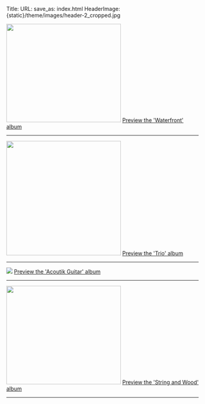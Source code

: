 Title:
URL:
save_as: index.html
HeaderImage:  {static}/theme/images/header-2_cropped.jpg

<a href= "http://waterfront.johnclarkemusic.com/" target="_blank"  title="Preview Album"> <img class="figure-img img-fluid rounded img-thumbnail" width="300" height="258" src="{static}/images/waterfrontCover600x600.jpg"></a> <a href= "http://waterfront.johnclarkemusic.com/" target="_blank"  title="Preview Album">Preview the 'Waterfront' album </a> <hr>


<a href= "http://trio.johnclarkemusic.com/" target="_blank"  title="Preview Album"> <img class="figure-img img-fluid rounded img-thumbnail" width="300"  src="{static}/images/trio_cover.png"></a> <a href= "http://trio.johnclarkemusic.com/" target="_blank"  title="Preview Album">Preview the 'Trio' album </a><hr>


<a href= "http://acoustik_guitar.johnclarkemusic.com/" target="_blank"  title="Preview Album"> <img class="figure-img img-fluid rounded img-thumbnail" src="{static}/images/Acoustik-Guitar-2006-album-cover-300x258.jpg"></a> <a href= "http://acoustik_guitar.johnclarkemusic.com/" target="_blank"  title="Preview Album">Preview the 'Acoutik Guitar' album </a><hr>


<a href= "http://stringandwood.johnclarkemusic.com/" target="_blank"  title="Preview Album"> <img class="figure-img img-fluid rounded img-thumbnail" width="300" height="258" src="https://main.dl6yssa90aeyi.amplifyapp.com/static/images/large.jpeg"></a> <a href= "http://stringandwood.johnclarkemusic.com/" target="_blank"  title="Preview Album">Preview the 'String and Wood' album </a>

---

<!--Guitar Practice Live Stream on Mondays 6pm PST on -->



<!--<ul>-->
 <!--<li> <a href= "https://youtu.be/c63cMXI6Pcc" target="_blank">YouTube</a></li>-->

  <!--<li><a href="https://twitch.com/johnclarkemusic" target="_blank">Twitch</a></li>-->

 <!--</ul>-->



<!--<img class="figure-img img-fluid rounded img-thumbnail" src="{static}/static/images/johnclarkemusic_livestream_image.jpg">-->
<!--<!-- -->
<!--### Now booking Events.   -->

<!--[> [Contact me here with your event details](pages/contact.html) <]-->
